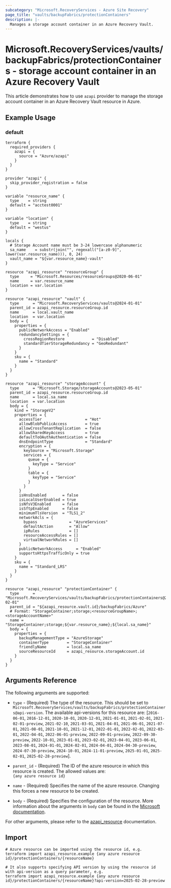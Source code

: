 ```yaml
---
subcategory: "Microsoft.RecoveryServices - Azure Site Recovery"
page_title: "vaults/backupFabrics/protectionContainers"
description: |-
  Manages a storage account container in an Azure Recovery Vault.
---
```


# Microsoft.RecoveryServices/vaults/backupFabrics/protectionContainers - storage account container in an Azure Recovery Vault

This article demonstrates how to use `azapi` provider to manage the storage account container in an Azure Recovery Vault resource in Azure.

## Example Usage

### default

```hcl
terraform {
  required_providers {
    azapi = {
      source = "Azure/azapi"
    }
  }
}

provider "azapi" {
  skip_provider_registration = false
}

variable "resource_name" {
  type    = string
  default = "acctest0001"
}

variable "location" {
  type    = string
  default = "westus"
}

locals {
  # Storage Account name must be 3-24 lowercase alphanumeric
  sa_name    = substr(join("", regexall("[a-z0-9]", lower(var.resource_name))), 0, 24)
  vault_name = "${var.resource_name}-vault"
}

resource "azapi_resource" "resourceGroup" {
  type     = "Microsoft.Resources/resourceGroups@2020-06-01"
  name     = var.resource_name
  location = var.location
}

resource "azapi_resource" "vault" {
  type      = "Microsoft.RecoveryServices/vaults@2024-01-01"
  parent_id = azapi_resource.resourceGroup.id
  name      = local.vault_name
  location  = var.location
  body = {
    properties = {
      publicNetworkAccess = "Enabled"
      redundancySettings = {
        crossRegionRestore            = "Disabled"
        standardTierStorageRedundancy = "GeoRedundant"
      }
    }
    sku = {
      name = "Standard"
    }
  }
}

resource "azapi_resource" "storageAccount" {
  type      = "Microsoft.Storage/storageAccounts@2023-05-01"
  parent_id = azapi_resource.resourceGroup.id
  name      = local.sa_name
  location  = var.location
  body = {
    kind = "StorageV2"
    properties = {
      accessTier                   = "Hot"
      allowBlobPublicAccess        = true
      allowCrossTenantReplication  = false
      allowSharedKeyAccess         = true
      defaultToOAuthAuthentication = false
      dnsEndpointType              = "Standard"
      encryption = {
        keySource = "Microsoft.Storage"
        services = {
          queue = {
            keyType = "Service"
          }
          table = {
            keyType = "Service"
          }
        }
      }
      isHnsEnabled       = false
      isLocalUserEnabled = true
      isNfsV3Enabled     = false
      isSftpEnabled      = false
      minimumTlsVersion  = "TLS1_2"
      networkAcls = {
        bypass              = "AzureServices"
        defaultAction       = "Allow"
        ipRules             = []
        resourceAccessRules = []
        virtualNetworkRules = []
      }
      publicNetworkAccess      = "Enabled"
      supportsHttpsTrafficOnly = true
    }
    sku = {
      name = "Standard_LRS"
    }
  }
}

resource "azapi_resource" "protectionContainer" {
  type      = "Microsoft.RecoveryServices/vaults/backupFabrics/protectionContainers@2023-02-01"
  parent_id = "${azapi_resource.vault.id}/backupFabrics/Azure"
  # Format: "StorageContainer;storage;<resourceGroupName>;<storageAccountName>"
  name = "StorageContainer;storage;${var.resource_name};${local.sa_name}"
  body = {
    properties = {
      backupManagementType = "AzureStorage"
      containerType        = "StorageContainer"
      friendlyName         = local.sa_name
      sourceResourceId     = azapi_resource.storageAccount.id
    }
  }
}

```



## Arguments Reference

The following arguments are supported:

* `type` - (Required) The type of the resource. This should be set to `Microsoft.RecoveryServices/vaults/backupFabrics/protectionContainers@api-version`. The available api-versions for this resource are: [`2016-06-01`, `2016-12-01`, `2020-10-01`, `2020-12-01`, `2021-01-01`, `2021-02-01`, `2021-02-01-preview`, `2021-02-10`, `2021-03-01`, `2021-04-01`, `2021-06-01`, `2021-07-01`, `2021-08-01`, `2021-10-01`, `2021-12-01`, `2022-01-01`, `2022-02-01`, `2022-03-01`, `2022-04-01`, `2022-06-01-preview`, `2022-09-01-preview`, `2022-09-30-preview`, `2022-10-01`, `2023-01-01`, `2023-02-01`, `2023-04-01`, `2023-06-01`, `2023-08-01`, `2024-01-01`, `2024-02-01`, `2024-04-01`, `2024-04-30-preview`, `2024-07-30-preview`, `2024-10-01`, `2024-11-01-preview`, `2025-01-01`, `2025-02-01`, `2025-02-28-preview`].

* `parent_id` - (Required) The ID of the azure resource in which this resource is created. The allowed values are:  
  `{any azure resource id}`

* `name` - (Required) Specifies the name of the azure resource. Changing this forces a new resource to be created.

* `body` - (Required) Specifies the configuration of the resource. More information about the arguments in `body` can be found in the [Microsoft documentation](https://learn.microsoft.com/en-us/azure/templates/Microsoft.RecoveryServices/vaults/backupFabrics/protectionContainers?pivots=deployment-language-terraform).

For other arguments, please refer to the [azapi_resource](https://registry.terraform.io/providers/Azure/azapi/latest/docs/resources/resource) documentation.

## Import

 ```shell
 # Azure resource can be imported using the resource id, e.g.
 terraform import azapi_resource.example {any azure resource id}/protectionContainers/{resourceName}
 
 # It also supports specifying API version by using the resource id with api-version as a query parameter, e.g.
 terraform import azapi_resource.example {any azure resource id}/protectionContainers/{resourceName}?api-version=2025-02-28-preview
 ```
